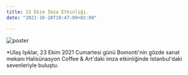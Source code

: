 ```yaml
---
title: 23 Ekim İmza Etkinliği.
date: "2021-10-20T19:47:09+02:00"

---
```

![poster](/images/halu.jpg)

*Ulaş Işıklar, 23 Ekim 2021 Cumartesi günü Bomonti'nin gözde sanat mekanı Halisünasyon Coffee & Art'daki imza etkinliğinde İstanbul'daki sevenleriyle buluştu.

